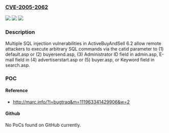 ### [CVE-2005-2062](https://cve.mitre.org/cgi-bin/cvename.cgi?name=CVE-2005-2062)
![](https://img.shields.io/static/v1?label=Product&message=n%2Fa&color=blue)
![](https://img.shields.io/static/v1?label=Version&message=n%2Fa&color=blue)
![](https://img.shields.io/static/v1?label=Vulnerability&message=n%2Fa&color=brighgreen)

### Description

Multiple SQL injection vulnerabilities in ActiveBuyAndSell 6.2 allow remote attackers to execute arbitrary SQL commands via the catid parameter to (1) default.asp or (2) buyersend.asp, (3) Administrator ID field in admin.asp, E-mail field in (4) advertiserstart.asp or (5) buyer.asp, or Keyword field in search.asp.

### POC

#### Reference
- http://marc.info/?l=bugtraq&m=111963341429906&w=2

#### Github
No PoCs found on GitHub currently.


